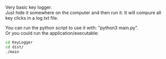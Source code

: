 Very basic key logger.  
Just hide it somewhere on the computer and then run it. It will compure all key clicks in a log.txt file.  


You can run the python script to use it with: "python3 main.py".  
Or you could run the application/executable:  

```bash
cd KeyLogger  
cd dist/  
./main
```
